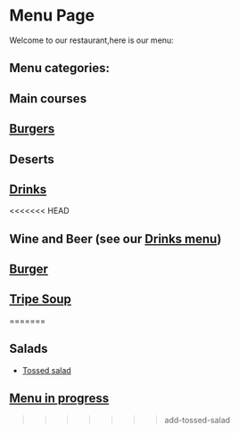 # Menu Page

Welcome to our restaurant,here is our menu:

## Menu categories:


## Main courses 
## [Burgers](add-burger-dish.md)
## Deserts
## [Drinks](add-drinks-menu.md)
<<<<<<< HEAD
## Wine and Beer (see our [Drinks menu](add-drinks-menu.md))
## [Burger](add-burger-dish.md)
## [Tripe Soup](tripe_soup.md)
=======
## Salads
* [Tossed salad](add-tossed-salad)
## [Menu in progress](Menuinprogress.md)
>>>>>>> add-tossed-salad

